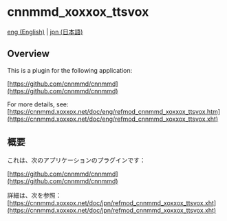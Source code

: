 # cnnmmd_xoxxox_ttsvox

[eng (English)](#Overview) | [jpn (日本語)](#概要)

## Overview

This is a plugin for the following application:

[https://github.com/cnnmmd/cnnmmd](https://github.com/cnnmmd/cnnmmd)

For more details, see:  
[https://cnnmmd.xoxxox.net/doc/eng/refmod_cnnmmd_xoxxox_ttsvox.htm](https://cnnmmd.xoxxox.net/doc/eng/refmod_cnnmmd_xoxxox_ttsvox.xht)

## 概要

これは、次のアプリケーションのプラグインです：

[https://github.com/cnnmmd/cnnmmd](https://github.com/cnnmmd/cnnmmd)

詳細は、次を参照：[https://cnnmmd.xoxxox.net/doc/jpn/refmod_cnnmmd_xoxxox_ttsvox.xht](https://cnnmmd.xoxxox.net/doc/jpn/refmod_cnnmmd_xoxxox_ttsvox.xht)